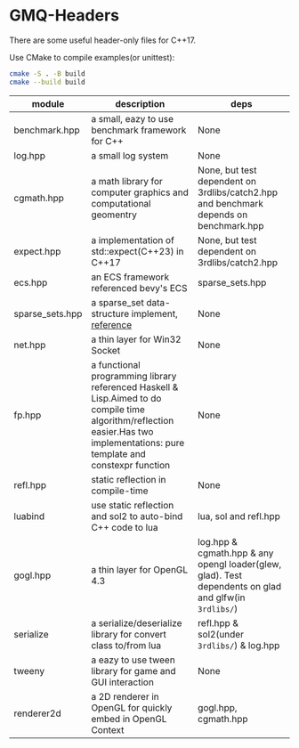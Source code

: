 # GMQ-Headers

There are some useful header-only files for C++17.

Use CMake to compile examples(or unittest):

```bash
cmake -S . -B build
cmake --build build
```


|module|description|deps|
|--|--|--|
|benchmark.hpp|a small, eazy to use benchmark framework for C++|None|
|log.hpp|a small log system|None|
|cgmath.hpp|a math library for computer graphics and computational geomentry|None, but test dependent on 3rdlibs/catch2.hpp and benchmark depends on benchmark.hpp|
|expect.hpp|a implementation of std::expect(C++23) in C++17|None, but test dependent on 3rdlibs/catch2.hpp|
|ecs.hpp|an ECS framework referenced bevy's ECS|sparse_sets.hpp|
|sparse_sets.hpp|a sparse_set data-structure implement, [reference](https://manenko.com/2021/05/23/sparse-sets.html)|None|
|net.hpp|a thin layer for Win32 Socket|None|
|fp.hpp|a functional programming library referenced Haskell & Lisp.Aimed to do compile time algorithm/reflection easier.Has two implementations: pure template and constexpr function|None|
|refl.hpp|static reflection in compile-time|None|
|luabind|use static reflection and sol2 to auto-bind C++ code to lua|lua, sol and refl.hpp|
|gogl.hpp|a thin layer for OpenGL 4.3|log.hpp & cgmath.hpp & any opengl loader(glew, glad). Test dependents on glad and glfw(in `3rdlibs/`)|
|serialize|a serialize/deserialize library for convert class to/from lua|refl.hpp & sol2(under `3rdlibs/`) & log.hpp|
|tweeny|a eazy to use tween library for game and GUI interaction|None|
|renderer2d|a 2D renderer in OpenGL for quickly embed in OpenGL Context|gogl.hpp, cgmath.hpp|